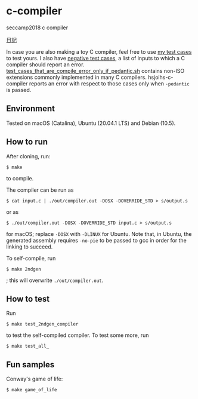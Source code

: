# c-compiler
seccamp2018 c compiler

[日記](https://github.com/hsjoihs/c-compiler/blob/master/misc/diary.md)

In case you are also making a toy C compiler, feel free to use [my test cases](./test_cases.sh) to test yours. I also have [negative test cases](./test_compile_error.sh), a list of inputs to which a C compiler should report an error. [test_cases_that_are_compile_error_only_if_pedantic.sh](./test_cases_that_are_compile_error_only_if_pedantic.sh) contains non-ISO extensions commonly implemented in many C compilers. hsjoihs-c-compiler reports an error with respect to those cases only when `-pedantic` is passed.

## Environment

Tested on macOS (Catalina), Ubuntu (20.04.1 LTS) and Debian (10.5).

## How to run

After cloning, run:

```
$ make
```

to compile.

The compiler can be run as 

```
$ cat input.c | ./out/compiler.out -DOSX -DOVERRIDE_STD > s/output.s
```

or as

```
$ ./out/compiler.out -DOSX -DOVERRIDE_STD input.c > s/output.s
```

for macOS; replace `-DOSX` with `-DLINUX` for Ubuntu. Note that, in Ubuntu, the generated assembly requires
`-no-pie` to be passed to gcc in order for the linking to succeed.


To self-compile, run 

```
$ make 2ndgen
```

; this will overwrite `./out/compiler.out`.

## How to test

Run

```
$ make test_2ndgen_compiler
```

to test the self-compiled compiler. To test some more, run 

```
$ make test_all_
```

## Fun samples

Conway's game of life:

```
$ make game_of_life
```
